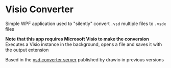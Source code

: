 # Visio Converter

Simple WPF application used to "silently" convert `.vsd` multiple files to `.vsdx` files

**Note that this app requires Microsoft Visio to make the conversion**\
Executes a Visio instance in the background, opens a file and saves it with the output extension

Based in the [vsd converter server](https://github.com/jgraph/drawio/tree/ae98ad585641179f4d819154c2979614c9e609c6/etc/vsd) published by drawio in previous versions
